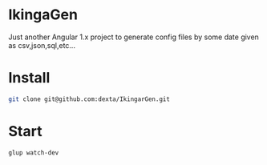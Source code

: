IkingaGen
=========

Just another Angular 1.x project to generate config files by some date given as csv,json,sql,etc...

Install
=======
```bash
git clone git@github.com:dexta/IkingarGen.git
```

Start
=====

```bash
glup watch-dev
```
